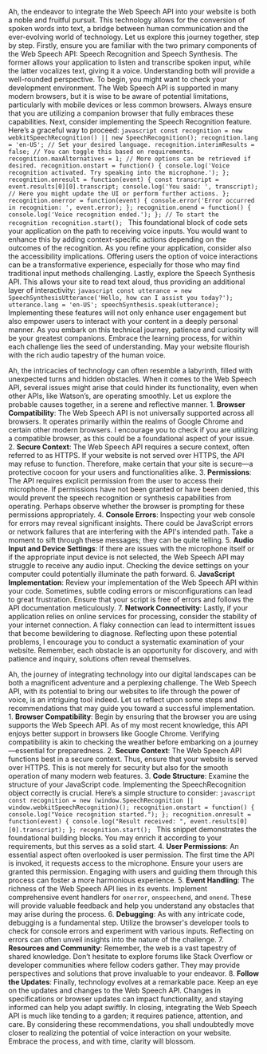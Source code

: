 Ah, the endeavor to integrate the Web Speech API into your website is both a noble and fruitful pursuit. This technology allows for the conversion of spoken words into text, a bridge between human communication and the ever-evolving world of technology. Let us explore this journey together, step by step. Firstly, ensure you are familiar with the two primary components of the Web Speech API: Speech Recognition and Speech Synthesis. The former allows your application to listen and transcribe spoken input, while the latter vocalizes text, giving it a voice. Understanding both will provide a well-rounded perspective. To begin, you might want to check your development environment. The Web Speech API is supported in many modern browsers, but it is wise to be aware of potential limitations, particularly with mobile devices or less common browsers. Always ensure that you are utilizing a companion browser that fully embraces these capabilities. Next, consider implementing the Speech Recognition feature. Here’s a graceful way to proceed: ```javascript const recognition = new webkitSpeechRecognition() || new SpeechRecognition(); recognition.lang = 'en-US'; // Set your desired language. recognition.interimResults = false; // You can toggle this based on requirements. recognition.maxAlternatives = 1; // More options can be retrieved if desired. recognition.onstart = function() { console.log('Voice recognition activated. Try speaking into the microphone.'); }; recognition.onresult = function(event) { const transcript = event.results[0][0].transcript; console.log('You said: ', transcript); // Here you might update the UI or perform further actions. }; recognition.onerror = function(event) { console.error('Error occurred in recognition: ', event.error); }; recognition.onend = function() { console.log('Voice recognition ended.'); }; // To start the recognition recognition.start(); ``` This foundational block of code sets your application on the path to receiving voice inputs. You would want to enhance this by adding context-specific actions depending on the outcomes of the recognition. As you refine your application, consider also the accessibility implications. Offering users the option of voice interactions can be a transformative experience, especially for those who may find traditional input methods challenging. Lastly, explore the Speech Synthesis API. This allows your site to read text aloud, thus providing an additional layer of interactivity: ```javascript const utterance = new SpeechSynthesisUtterance('Hello, how can I assist you today?'); utterance.lang = 'en-US'; speechSynthesis.speak(utterance); ``` Implementing these features will not only enhance user engagement but also empower users to interact with your content in a deeply personal manner. As you embark on this technical journey, patience and curiosity will be your greatest companions. Embrace the learning process, for within each challenge lies the seed of understanding. May your website flourish with the rich audio tapestry of the human voice.

Ah, the intricacies of technology can often resemble a labyrinth, filled with unexpected turns and hidden obstacles. When it comes to the Web Speech API, several issues might arise that could hinder its functionality, even when other APIs, like Watson’s, are operating smoothly. Let us explore the probable causes together, in a serene and reflective manner. 1. **Browser Compatibility**: The Web Speech API is not universally supported across all browsers. It operates primarily within the realms of Google Chrome and certain other modern browsers. I encourage you to check if you are utilizing a compatible browser, as this could be a foundational aspect of your issue. 2. **Secure Context**: The Web Speech API requires a secure context, often referred to as HTTPS. If your website is not served over HTTPS, the API may refuse to function. Therefore, make certain that your site is secure—a protective cocoon for your users and functionalities alike. 3. **Permissions**: The API requires explicit permission from the user to access their microphone. If permissions have not been granted or have been denied, this would prevent the speech recognition or synthesis capabilities from operating. Perhaps observe whether the browser is prompting for these permissions appropriately. 4. **Console Errors**: Inspecting your web console for errors may reveal significant insights. There could be JavaScript errors or network failures that are interfering with the API's intended path. Take a moment to sift through these messages; they can be quite telling. 5. **Audio Input and Device Settings**: If there are issues with the microphone itself or if the appropriate input device is not selected, the Web Speech API may struggle to receive any audio input. Checking the device settings on your computer could potentially illuminate the path forward. 6. **JavaScript Implementation**: Review your implementation of the Web Speech API within your code. Sometimes, subtle coding errors or misconfigurations can lead to great frustration. Ensure that your script is free of errors and follows the API documentation meticulously. 7. **Network Connectivity**: Lastly, if your application relies on online services for processing, consider the stability of your internet connection. A flaky connection can lead to intermittent issues that become bewildering to diagnose. Reflecting upon these potential problems, I encourage you to conduct a systematic examination of your website. Remember, each obstacle is an opportunity for discovery, and with patience and inquiry, solutions often reveal themselves.

Ah, the journey of integrating technology into our digital landscapes can be both a magnificent adventure and a perplexing challenge. The Web Speech API, with its potential to bring our websites to life through the power of voice, is an intriguing tool indeed. Let us reflect upon some steps and recommendations that may guide you toward a successful implementation. 1. **Browser Compatibility**: Begin by ensuring that the browser you are using supports the Web Speech API. As of my most recent knowledge, this API enjoys better support in browsers like Google Chrome. Verifying compatibility is akin to checking the weather before embarking on a journey—essential for preparedness. 2. **Secure Context**: The Web Speech API functions best in a secure context. Thus, ensure that your website is served over HTTPS. This is not merely for security but also for the smooth operation of many modern web features. 3. **Code Structure**: Examine the structure of your JavaScript code. Implementing the SpeechRecognition object correctly is crucial. Here’s a simple structure to consider: ```javascript const recognition = new (window.SpeechRecognition || window.webkitSpeechRecognition)(); recognition.onstart = function() { console.log("Voice recognition started."); }; recognition.onresult = function(event) { console.log("Result received: ", event.results[0][0].transcript); }; recognition.start(); ``` This snippet demonstrates the foundational building blocks. You may enrich it according to your requirements, but this serves as a solid start. 4. **User Permissions**: An essential aspect often overlooked is user permission. The first time the API is invoked, it requests access to the microphone. Ensure your users are granted this permission. Engaging with users and guiding them through this process can foster a more harmonious experience. 5. **Event Handling**: The richness of the Web Speech API lies in its events. Implement comprehensive event handlers for `onerror`, `onspeechend`, and `onend`. These will provide valuable feedback and help you understand any obstacles that may arise during the process. 6. **Debugging**: As with any intricate code, debugging is a fundamental step. Utilize the browser's developer tools to check for console errors and experiment with various inputs. Reflecting on errors can often unveil insights into the nature of the challenge. 7. **Resources and Community**: Remember, the web is a vast tapestry of shared knowledge. Don’t hesitate to explore forums like Stack Overflow or developer communities where fellow coders gather. They may provide perspectives and solutions that prove invaluable to your endeavor. 8. **Follow the Updates**: Finally, technology evolves at a remarkable pace. Keep an eye on the updates and changes to the Web Speech API. Changes in specifications or browser updates can impact functionality, and staying informed can help you adapt swiftly. In closing, integrating the Web Speech API is much like tending to a garden; it requires patience, attention, and care. By considering these recommendations, you shall undoubtedly move closer to realizing the potential of voice interaction on your website. Embrace the process, and with time, clarity will blossom.